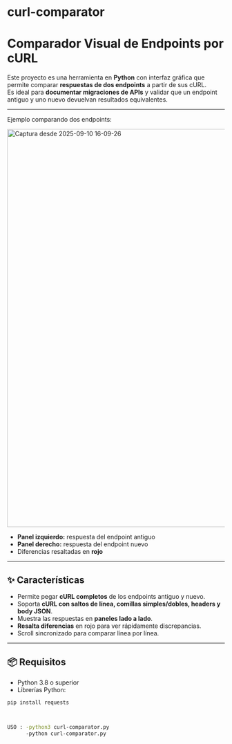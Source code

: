 # curl-comparator

# Comparador Visual de Endpoints por cURL

Este proyecto es una herramienta en **Python** con interfaz gráfica que permite comparar **respuestas de dos endpoints** a partir de sus cURL.  
Es ideal para **documentar migraciones de APIs** y validar que un endpoint antiguo y uno nuevo devuelvan resultados equivalentes.

---


Ejemplo comparando dos endpoints:

<img width="1057" height="921" alt="Captura desde 2025-09-10 16-09-26" src="https://github.com/user-attachments/assets/9d418536-f16f-43bd-afbc-624b8e170e3f" />

- **Panel izquierdo:** respuesta del endpoint antiguo  
- **Panel derecho:** respuesta del endpoint nuevo  
- Diferencias resaltadas en **rojo**  

---

## ✨ Características

- Permite pegar **cURL completos** de los endpoints antiguo y nuevo.  
- Soporta **cURL con saltos de línea, comillas simples/dobles, headers y body JSON**.  
- Muestra las respuestas en **paneles lado a lado**.  
- **Resalta diferencias** en rojo para ver rápidamente discrepancias.  
- Scroll sincronizado para comparar línea por línea.  

---

## 📦 Requisitos

- Python 3.8 o superior  
- Librerías Python:

```bash
pip install requests



USO : -python3 curl-comparator.py
      -python curl-comparator.py
